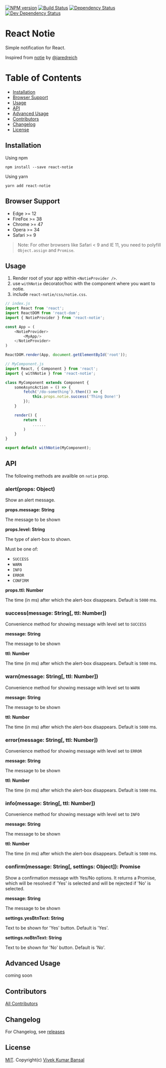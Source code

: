 [![NPM version][npm-image]][npm-url]
[![Build Status][travis-image]][travis-url]
[![Dependency Status][deps-image]][deps-url]
[![Dev Dependency Status][dev-deps-image]][dev-deps-url]

# React Notie
Simple notification for React.

Inspired from [notie](https://github.com/jaredreich/notie) by [@jaredreich](https://github.com/jaredreich)

# Table of Contents
- [Installation](#installation)
- [Browser Support](#browser-support)
- [Usage](#usage)
- [API](#api)
- [Advanced Usage](#advanced-usage)
- [Contributors](#contibutors)
- [Changelog](#changelog)
- [License](#license)

## Installation

Using npm

```
npm install --save react-notie
```

Using yarn

```
yarn add react-notie
```

## Browser Support
- Edge >= 12
- FireFox >= 38
- Chrome >= 47
- Opera >= 34
- Safari >= 9

> Note: For other browsers like Safari < 9 and IE 11, you need to polyfill `Object.assign` and `Promise`.

## Usage

1. Render root of your app within `<NotieProvider />`.
2. use `withNotie` decorator/hoc with the component where you want to notie.
3. include `react-notie/css/notie.css`.

```js
// index.js
import React from 'react';
import ReactDOM from 'react-dom';
import { NotieProvider } from 'react-notie';

const App = (
    <NotieProvider>
        <MyApp/>
    </NotieProvider>
)

ReactDOM.render(App, document.getElementById('root'));

// MyComponent.js
import React, { Component } from 'react';
import { withNotie } from 'react-notie';

class MyComponent extends Component {
    someAsyncAction = () => {
        fetch('/do-something').then(() => {
            this.props.notie.success('Thing Done!')
        });
    }

    render() {
        return (
            ......
        )
    }
}

export default withNotie(MyComponent);
```

## API

The following methods are availble on `notie` prop.

### alert(props: Object)

Show an alert message.

**props.message: String**

The message to be shown

**props.level: String**

The type of alert-box to shown.

Must be one of:

-   `SUCCESS`
-   `WARN`
-   `INFO`
-   `ERROR`
-   `CONFIRM`

**props.ttl: Number**

The time (in ms) after which the alert-box disappears. Default is `5000` ms.

### success(message: String[, ttl: Number])

Convenience method for showing message with level set to  `SUCCESS`

**message: String**

The message to be shown

**ttl: Number**

The time (in ms) after which the alert-box disappears. Default is `5000` ms.

### warn(message: String[, ttl: Number])

Convenience method for showing message with level set to  `WARN`

**message: String**

The message to be shown

**ttl: Number**

The time (in ms) after which the alert-box disappears. Default is `5000` ms.

### error(message: String[, ttl: Number])

Convenience method for showing message with level set to  `ERROR`

**message: String**

The message to be shown

**ttl: Number**

The time (in ms) after which the alert-box disappears. Default is `5000` ms.

### info(message: String[, ttl: Number])

Convenience method for showing message with level set to  `INFO`

**message: String**

The message to be shown

**ttl: Number**

The time (in ms) after which the alert-box disappears. Default is `5000` ms.

### confirm(message: String[, settings: Object]): Promise

Show a confirmation message with Yes/No options. It returns a Promise, which will be resolved if 'Yes' is selected and will be rejected if 'No' is selected.

**message: String**

The message to be shown

**settings.yesBtnText: String**

Text to be shown for 'Yes' button. Default is 'Yes'.

**settings.noBtnText: String**

Text to be shown for 'No' button. Default is 'No'.

## Advanced Usage

coming soon

## Contributors

[All Contributors](https://github.com/vkbansal/react-notie/graphs/contributors)

## Changelog

For Changelog, see [releases](https://github.com/vkbansal/react-notie/releases)

## License

[MIT](./LICENSE.md). Copyright(c) [Vivek Kumar Bansal](http://vkbansal.me/)


[npm-url]: https://npmjs.org/package/react-notie
[npm-image]: http://img.shields.io/npm/v/react-notie.svg?style=flat-square

[travis-url]: https://travis-ci.org/vkbansal/react-notie
[travis-image]: http://img.shields.io/travis/vkbansal/react-notie/master.svg?style=flat-square

[deps-url]: https://david-dm.org/vkbansal/react-notie
[deps-image]: https://img.shields.io/david/vkbansal/react-notie.svg?style=flat-square

[dev-deps-url]: https://david-dm.org/vkbansal/react-notie
[dev-deps-image]: https://img.shields.io/david/dev/vkbansal/react-notie.svg?style=flat-square
